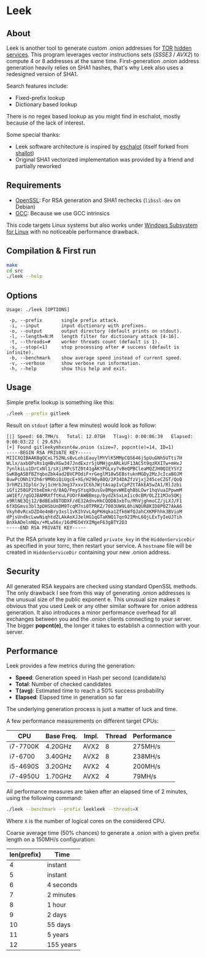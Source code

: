 Leek
====

About
-----
Leek is another tool to generate custom .onion addresses for [TOR] [hidden services](https://www.torproject.org/docs/hidden-services).
This program leverages vector instructions sets (_SSSE3_ / _AVX2_) to compute 4 or 8 addresses at the same time.
First-generation .onion address generation heavily relies on SHA1 hashes, that's why Leek also uses a redesigned version of SHA1.

Search features include:
   - Fixed-prefix lookup
   - Dictionary based lookup

There is no regex based lookup as you might find in eschalot, mostly because of the lack of interest.

Some special thanks:
   - Leek software architecture is inspired by [eschalot] (itself forked from [shallot])
   - Original SHA1 vectorized implementation was provided by a friend and partially reworked


Requirements
------------
   - [OpenSSL]: For RSA generation and SHA1 rechecks (`libssl-dev` on Debian)
   - [GCC]: Because we use GCC intrinsics

This code targets Linux systems but also works under [Windows Subsystem for Linux] with no noticeable performance drawback.


Compilation & First run
-----------------------
```sh
make
cd src
./leek --help
```

Options
-------
	Usage: ./leek [OPTIONS]
	
	 -p, --prefix       single prefix attack.
	 -i, --input        input dictionary with prefixes.
	 -o, --output       output directory (default prints on stdout).
	 -l, --length=N:M   length filter for dictionary attack [4-16].
	 -t, --threads=#    worker threads count (default is 1).
	 -s, --stop(=1)     stop processing after # success (default is infinite).
	 -b, --benchmark    show average speed instead of current speed.
	 -v, --verbose      show verbose run information.
	 -h, --help         show this help and exit.

Usage
-----
Simple prefix lookup is something like this:

```sh
./leek --prefix gitleek
```

Result on `stdout` (after a few minutes) would look as follow:
```
[|] Speed: 60.7MH/s   Total: 12.07GH   T(avg): 0:00:06:39   Elapsed: 0:00:03:22 ( 29.63%)
[+] Found gitleekymhxsnt4w.onion (size=7, popcnt(e)=14, ID=1)
-----BEGIN RSA PRIVATE KEY-----
MIICXQIBAAKBgQCxL752NLsBvLohiEauylMYVlK5MMpCQS646j5pUuGNh5UTti7H
WLlx/axbOPsRs1qHBvXGw347JndExzrSjUMHjgnARLkUF13AC5t9qzRXITw+mHxJ
7ynlkiLu1DrCxNl1/sXjiMPcSTZ0t41gAKYPGLxy7vBeQPBCleaMQZJH0QIEYSY2
SwKBgASBfBZYqboZbk4ad2BVCPOdiF+rGeglM18w5EBstuknMGDy2MzJcIcaBOJM
8uwPcONh1Y2h6r9M9biQiUgcE+XG/H290yA0Q/2P34DAZfzVjxj245ceCZGT/QoQ
3rhMZi3IplGrJyj1cHrbJmg37xxvIC6hJWjtAsapIvCpPZtTAkEA5wZA1/RlJzbi
iGfi258GP2tbeEmkrd/8AQ/FmySYsqXOusGv8MqevWKEqh8bLOwr1hqVuaIPpwmM
aW1Ef//gGQJBAMRXfftKuLFUOrFAWBBmsp/bydZkSxLmIic0cBM/OLZI1MJoSQKj
x9RlNE3Qj12/BdBEa88TODXF/dE32AdnvHkCQQDB3xbTu/MhVjghmoCZ/jLXJ/F1
6fXDGmvs3bl3pDHSbUnDM9TcqM7ni0TPRKZ/7003UW9L0hiNQUR8KID8P0Z7AkA6
Vkyh0vRcxDZD4e4mBry3xsl1vKIhVvL4gPKHqka1Zfk6WfQJahCXKMFhhk3BVioM
dPjsUndkcLwwNiqhtdZLAkAoXJ3elHG1qGTaKNQ17qn92IMnL6QjLExTyIeUJTih
BnXkADelnNQx/+MLw56x/16dMEO4YXIMgeF63gBTY2D3
-----END RSA PRIVATE KEY-----
```

Put the RSA private key in a file called `private_key` in the `HiddenServiceDir` as specified in your torrc, then restart your service.
A `hostname` file will be created in `HiddenServiceDir` containing your new .onion address.


Security
--------
All generated RSA keypairs are checked using standard OpenSSL methods.
The only drawback I see from this way of generating .onion addresses is the unusual size of the public exponent e.
This unusual size makes it obvious that you used Leek or any other similar software for .onion address generation.
It also introduces a minor performance overhead for all exchanges between you and the .onion clients connecting to your server.
The bigger **popcnt(e)**, the longer it takes to establish a connection with your server.


Performance
-----------
Leek provides a few metrics during the generation:
   - **Speed**: Generation speed in Hash per second (candidate/s)
   - **Total**: Number of checked candidates
   - **T(avg)**: Estimated time to reach a 50% success probability
   - **Elapsed**: Elapsed time in generation so far

The underlying generation process is just a matter of luck and time.

A few performance measurements on different target CPUs:

| CPU      | Base Freq.  | Impl.  | Thread | Performance |
|----------|-------------|--------|--------|-------------|
| i7-7700K | 4.20GHz     | AVX2   | 8      | 275MH/s     |
| i7-6700  | 3.40GHz     | AVX2   | 8      | 238MH/s     |
| i5-4690S | 3.20GHz     | AVX2   | 4      | 200MH/s     |
| i7-4950U | 1.70GHz     | AVX2   | 4      |  79MH/s     |

All performance measures are taken after an elapsed time of 2 minutes, using the following command:
```sh
./leek --benchmark --prefix leekleek --threads=X
```
Where `X` is the number of logical cores on the considered CPU.


Coarse average time (50% chances) to generate a .onion with a given prefix length on a 150MH/s configuration:

| len(prefix) | Time          |
|-------------|---------------|
| 4           | instant       |
| 5           | instant       |
| 6           | 4 seconds     |
| 7           | 2 minutes     |
| 8           | 1 hour        |
| 9           | 2 days        |
| 10          | 55 days       |
| 11          | 5 years       |
| 12          | 155 years     |

   [Windows Subsystem for Linux]: <https://msdn.microsoft.com/en-us/commandline/wsl/about>
   [TOR]: <https://www.torproject.org>
   [OpenSSL]: <https://www.openssl.org>
   [Linux]: <https://www.linux.org>
   [GCC]: <https://gcc.gnu.org>
   [eschalot]: <https://github.com/ReclaimYourPrivacy/eschalot>
   [shallot]: <https://github.com/katmagic/Shallot>
